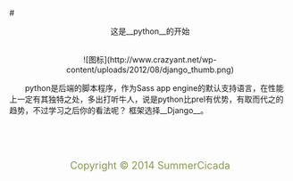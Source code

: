 #<center>这是__python__的开始</center>
<br/>

<center>![图标](http://www.crazyant.net/wp-content/uploads/2012/08/django_thumb.png)</center>

&emsp;&emsp;python是后端的脚本程序，作为Sass app engine的默认支持语言，在性能上一定有其独特之处，多出打听牛人，说是python比prel有优势，有取而代之的趋势，不过学习之后你的看法呢？
框架选择__Django__。

<br/>
<br/>
<br/>
<center><p style="color:#879a4c"><font size="4">Copyright &copy; 2014 SummerCicada</font></p></center>
